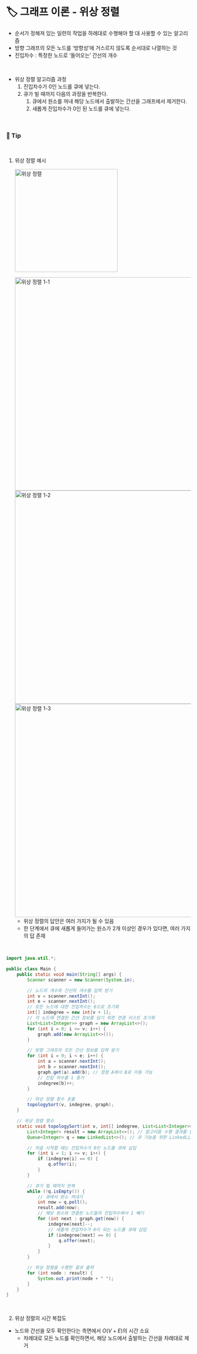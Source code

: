 # **🏷️ 그래프 이론 - 위상 정렬**

- 순서가 정해져 있는 일련의 작업을 하례대로 수행해야 할 대 사용할 수 있는 알고리즘
- 방향 그래프의 모든 노드를 ‘방향성’에 거스르지 않도록 순서대로 나열하는 것
- 진입차수 : 특정한 노드로 ‘들어오는’ 간선의 개수
<br/>

- 위상 정렬 알고리즘 과정
    1. 진입차수가 0인 노드를 큐에 넣는다.
    2. 큐가 빌 때까지 다음의 과정을 반복한다.
        1. 큐에서 원소를 꺼내 해당 노드에서 출발하는 간선을 그래프에서 제거한다.
        2. 새롭게 진입차수가 0인 된 노드를 큐에 넣는다.
<br/>
    

### **📌 Tip**

<br/>

1. 위상 정렬 예시

   <img width="280" alt="위상 정렬" src="https://github.com/SeoWonLeee/2L24-Algo-Study/assets/148112372/0d7f9fd9-491b-4c63-8b7f-aad8a0db3f52"> <br/> 

   <img width="580" alt="위상 정렬 1-1" src="https://github.com/SeoWonLeee/2L24-Algo-Study/assets/148112372/df73f2bd-5ba7-4b96-afa9-5ecaec450775">

   <img width="580" alt="위상 정렬 1-2" src="https://github.com/SeoWonLeee/2L24-Algo-Study/assets/148112372/5f15420d-9061-45cc-9d3c-73191e3bdbec">

   <img width="580" alt="위상 정렬 1-3" src="https://github.com/SeoWonLeee/2L24-Algo-Study/assets/148112372/6a417fc4-b669-41e6-8ce8-3acf985bc1e4">



            
    - 위상 정렬의 답안은 여러 가지가 될 수 있음
    - 한 단계에서 큐에 새롭게 들어가는 원소가 2개 이상인 경우가 있다면, 여러 가지의 답 존재
<br/>

```java
import java.util.*;

public class Main {
    public static void main(String[] args) {
        Scanner scanner = new Scanner(System.in);

        // 노드의 개수와 간선의 개수를 입력 받기
        int v = scanner.nextInt();
        int e = scanner.nextInt();
        // 모든 노드에 대한 진입차수는 0으로 초기화
        int[] indegree = new int[v + 1];
        // 각 노드에 연결된 간선 정보를 담기 위한 연결 리스트 초기화
        List<List<Integer>> graph = new ArrayList<>();
        for (int i = 0; i <= v; i++) {
            graph.add(new ArrayList<>());
        }

        // 방향 그래프의 모든 간선 정보를 입력 받기
        for (int i = 0; i < e; i++) {
            int a = scanner.nextInt();
            int b = scanner.nextInt();
            graph.get(a).add(b); // 정점 A에서 B로 이동 가능
            // 진입 차수를 1 증가
            indegree[b]++;
        }

        // 위상 정렬 함수 호출
        topologySort(v, indegree, graph);
    }

    // 위상 정렬 함수
    static void topologySort(int v, int[] indegree, List<List<Integer>> graph) {
        List<Integer> result = new ArrayList<>(); // 알고리즘 수행 결과를 담을 리스트
        Queue<Integer> q = new LinkedList<>(); // 큐 기능을 위한 LinkedList 사용

        // 처음 시작할 때는 진입차수가 0인 노드를 큐에 삽입
        for (int i = 1; i <= v; i++) {
            if (indegree[i] == 0) {
                q.offer(i);
            }
        }

        // 큐가 빌 때까지 반복
        while (!q.isEmpty()) {
            // 큐에서 원소 꺼내기
            int now = q.poll();
            result.add(now);
            // 해당 원소와 연결된 노드들의 진입차수에서 1 빼기
            for (int next : graph.get(now)) {
                indegree[next]--;
                // 새롭게 진입차수가 0이 되는 노드를 큐에 삽입
                if (indegree[next] == 0) {
                    q.offer(next);
                }
            }
        }

        // 위상 정렬을 수행한 결과 출력
        for (int node : result) {
            System.out.print(node + " ");
        }
    }
}
```
<br/>

2. 위상 정렬의 시간 복잡도
- 노드와 간선을 모두 확인한다는 측면에서 $O(V+E)$의 시간 소요
    - 차례대로 모든 노드를 확인하면서, 해당 노드에서 출발하는 간선을 차례대로 제거
